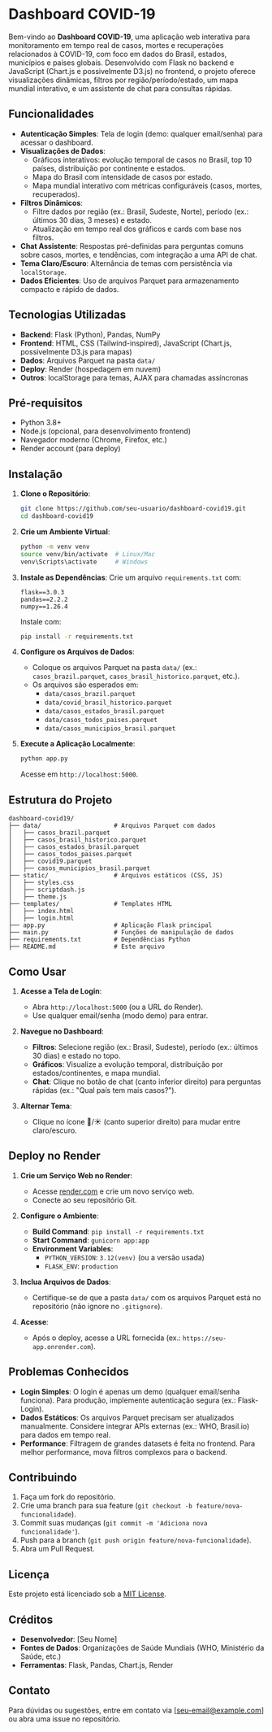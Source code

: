 # Dashboard COVID-19

Bem-vindo ao **Dashboard COVID-19**, uma aplicação web interativa para monitoramento em tempo real de casos, mortes e recuperações relacionados à COVID-19, com foco em dados do Brasil, estados, municípios e países globais. Desenvolvido com Flask no backend e JavaScript (Chart.js e possivelmente D3.js) no frontend, o projeto oferece visualizações dinâmicas, filtros por região/período/estado, um mapa mundial interativo, e um assistente de chat para consultas rápidas.

## Funcionalidades

- **Autenticação Simples**: Tela de login (demo: qualquer email/senha) para acessar o dashboard.
- **Visualizações de Dados**:
  - Gráficos interativos: evolução temporal de casos no Brasil, top 10 países, distribuição por continente e estados.
  - Mapa do Brasil com intensidade de casos por estado.
  - Mapa mundial interativo com métricas configuráveis (casos, mortes, recuperados).
- **Filtros Dinâmicos**:
  - Filtre dados por região (ex.: Brasil, Sudeste, Norte), período (ex.: últimos 30 dias, 3 meses) e estado.
  - Atualização em tempo real dos gráficos e cards com base nos filtros.
- **Chat Assistente**: Respostas pré-definidas para perguntas comuns sobre casos, mortes, e tendências, com integração a uma API de chat.
- **Tema Claro/Escuro**: Alternância de temas com persistência via `localStorage`.
- **Dados Eficientes**: Uso de arquivos Parquet para armazenamento compacto e rápido de dados.

## Tecnologias Utilizadas

- **Backend**: Flask (Python), Pandas, NumPy
- **Frontend**: HTML, CSS (Tailwind-inspired), JavaScript (Chart.js, possivelmente D3.js para mapas)
- **Dados**: Arquivos Parquet na pasta `data/`
- **Deploy**: Render (hospedagem em nuvem)
- **Outros**: localStorage para temas, AJAX para chamadas assíncronas

## Pré-requisitos

- Python 3.8+
- Node.js (opcional, para desenvolvimento frontend)
- Navegador moderno (Chrome, Firefox, etc.)
- Render account (para deploy)

## Instalação

1. **Clone o Repositório**:
   ```bash
   git clone https://github.com/seu-usuario/dashboard-covid19.git
   cd dashboard-covid19
   ```

2. **Crie um Ambiente Virtual**:
   ```bash
   python -m venv venv
   source venv/bin/activate  # Linux/Mac
   venv\Scripts\activate     # Windows
   ```

3. **Instale as Dependências**:
   Crie um arquivo `requirements.txt` com:
   ```
   flask==3.0.3
   pandas==2.2.2
   numpy==1.26.4
   ```
   Instale com:
   ```bash
   pip install -r requirements.txt
   ```

4. **Configure os Arquivos de Dados**:
   - Coloque os arquivos Parquet na pasta `data/` (ex.: `casos_brazil.parquet`, `casos_brasil_historico.parquet`, etc.).
   - Os arquivos são esperados em:
     - `data/casos_brazil.parquet`
     - `data/covid_brasil_historico.parquet`
     - `data/casos_estados_brasil.parquet`
     - `data/casos_todos_paises.parquet`
     - `data/casos_municipios_brasil.parquet`

5. **Execute a Aplicação Localmente**:
   ```bash
   python app.py
   ```
   Acesse em `http://localhost:5000`.

## Estrutura do Projeto

```
dashboard-covid19/
├── data/                    # Arquivos Parquet com dados
│   ├── casos_brazil.parquet
│   ├── casos_brasil_historico.parquet
│   ├── casos_estados_brasil.parquet
│   ├── casos_todos_paises.parquet
│   ├── covid19.parquet
│   ├── casos_municipios_brasil.parquet
├── static/                  # Arquivos estáticos (CSS, JS)
│   ├── styles.css
│   ├── scriptdash.js
│   ├── theme.js
├── templates/               # Templates HTML
│   ├── index.html
│   ├── login.html
├── app.py                   # Aplicação Flask principal
├── main.py                  # Funções de manipulação de dados
├── requirements.txt         # Dependências Python
├── README.md                # Este arquivo
```

## Como Usar

1. **Acesse a Tela de Login**:
   - Abra `http://localhost:5000` (ou a URL do Render).
   - Use qualquer email/senha (modo demo) para entrar.

2. **Navegue no Dashboard**:
   - **Filtros**: Selecione região (ex.: Brasil, Sudeste), período (ex.: últimos 30 dias) e estado no topo.
   - **Gráficos**: Visualize a evolução temporal, distribuição por estados/continentes, e mapa mundial.
   - **Chat**: Clique no botão de chat (canto inferior direito) para perguntas rápidas (ex.: "Qual país tem mais casos?").

3. **Alternar Tema**:
   - Clique no ícone 🌙/☀️ (canto superior direito) para mudar entre claro/escuro.

## Deploy no Render

1. **Crie um Serviço Web no Render**:
   - Acesse [render.com](https://render.com) e crie um novo serviço web.
   - Conecte ao seu repositório Git.

2. **Configure o Ambiente**:
   - **Build Command**: `pip install -r requirements.txt`
   - **Start Command**: `gunicorn app:app`
   - **Environment Variables**:
     - `PYTHON_VERSION`: `3.12(venv)` (ou a versão usada)
     - `FLASK_ENV`: `production`

3. **Inclua Arquivos de Dados**:
   - Certifique-se de que a pasta `data/` com os arquivos Parquet está no repositório (não ignore no `.gitignore`).

4. **Acesse**:
   - Após o deploy, acesse a URL fornecida (ex.: `https://seu-app.onrender.com`).

## Problemas Conhecidos

- **Login Simples**: O login é apenas um demo (qualquer email/senha funciona). Para produção, implemente autenticação segura (ex.: Flask-Login).
- **Dados Estáticos**: Os arquivos Parquet precisam ser atualizados manualmente. Considere integrar APIs externas (ex.: WHO, Brasil.io) para dados em tempo real.
- **Performance**: Filtragem de grandes datasets é feita no frontend. Para melhor performance, mova filtros complexos para o backend.

## Contribuindo

1. Faça um fork do repositório.
2. Crie uma branch para sua feature (`git checkout -b feature/nova-funcionalidade`).
3. Commit suas mudanças (`git commit -m 'Adiciona nova funcionalidade'`).
4. Push para a branch (`git push origin feature/nova-funcionalidade`).
5. Abra um Pull Request.

## Licença

Este projeto está licenciado sob a [MIT License](LICENSE).

## Créditos

- **Desenvolvedor**: [Seu Nome]
- **Fontes de Dados**: Organizações de Saúde Mundiais (WHO, Ministério da Saúde, etc.)
- **Ferramentas**: Flask, Pandas, Chart.js, Render

## Contato

Para dúvidas ou sugestões, entre em contato via [seu-email@example.com] ou abra uma issue no repositório.
